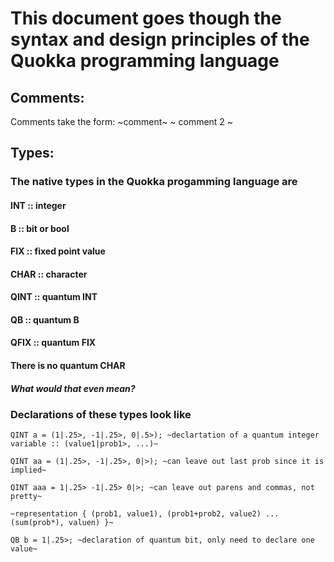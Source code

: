 # This document goes though the syntax and design principles of the Quokka programming language

## Comments:
Comments take the form:
    \~comment\~
    \~
    comment 2
    \~


## Types:
### The native types in the Quokka progamming language are 
#### INT :: integer
#### B :: bit or bool
#### FIX :: fixed point value
#### CHAR :: character
#### QINT :: quantum INT
#### QB :: quantum B
#### QFIX :: quantum FIX
#### There is no quantum CHAR
##### What would that even mean?

### Declarations of these types look like
    QINT a = (1|.25>, -1|.25>, 0|.5>); ~declartation of a quantum integer variable :: (value1|prob1>, ...)~

    QINT aa = (1|.25>, -1|.25>, 0|>); ~can leave out last prob since it is implied~

    QINT aaa = 1|.25> -1|.25> 0|>; ~can leave out parens and commas, not pretty~

    ~representation { (prob1, value1), (prob1+prob2, value2) ... (sum(prob*), valuen) }~

    QB b = 1|.25>; ~declaration of quantum bit, only need to declare one value~


